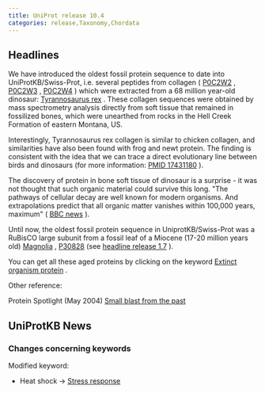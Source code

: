 ```yaml
---
title: UniProt release 10.4
categories: release,Taxonomy,Chordata
---
```


## Headlines

We have introduced the oldest fossil protein sequence to date into UniProtKB/Swiss-Prot, i.e. several peptides from collagen ( [P0C2W2](http://www.uniprot.org/uniprot/P0C2W2) , [P0C2W3](http://www.uniprot.org/uniprot/P0C2W3) , [P0C2W4](http://www.uniprot.org/uniprot/P0C2W4) ) which were extracted from a 68 million year-old dinosaur: [Tyrannosaurus rex](http://www.uniprot.org/taxonomy/436495) . These collagen sequences were obtained by mass spectrometry analysis directly from soft tissue that remained in fossilized bones, which were unearthed from rocks in the Hell Creek Formation of eastern Montana, US.

Interestingly, Tyrannosaurus rex collagen is similar to chicken collagen, and similarities have also been found with frog and newt protein. The finding is consistent with the idea that we can trace a direct evolutionary line between birds and dinosaurs (for more information: [PMID 17431180](http://dx.doi.org/10.1126/science.1137614) ).

The discovery of protein in bone soft tissue of dinosaur is a surprise - it was not thought that such organic material could survive this long. "The pathways of cellular decay are well known for modern organisms. And extrapolations predict that all organic matter vanishes within 100,000 years, maximum" ( [BBC news](http://news.bbc.co.uk/2/hi/science/nature/6548719.stm) ).

Until now, the oldest fossil protein sequence in UniprotKB/Swiss-Prot was a RuBisCO large subunit from a fossil leaf of a Miocene (17-20 million years old) [Magnolia](http://www.uniprot.org/taxonomy/3409) , [P30828](http://www.uniprot.org/uniprot/P30828) (see [headline release 1.7](http://www.uniprot.org/news/2004/04/13/release) ).

You can get all these aged proteins by clicking on the keyword [Extinct organism protein](http://www.uniprot.org/keywords/KW-0952) .

Other reference:

Protein Spotlight (May 2004) [Small blast from the past](http://www.expasy.org/spotlight/back_issues/sptlt046.shtml)

## UniProtKB News

### Changes concerning keywords

Modified keyword:

-   Heat shock -&gt; [Stress response](http://www.uniprot.org/keywords/KW-0346)
